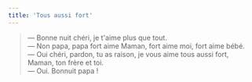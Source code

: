 ```yaml
---
title: 'Tous aussi fort'
---
```


> — Bonne nuit chéri, je t'aime plus que tout.  
> — Non papa, papa fort aime Maman, fort aime moi, fort aime bébé.  
> — Oui chéri, pardon, tu as raison, je vous aime tous aussi fort, Maman, ton frère et toi.  
> — Oui. Bonnuit papa !
